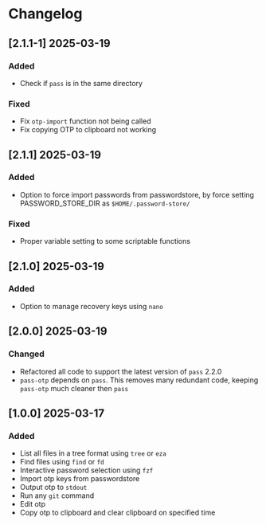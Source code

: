 # Changelog

## [2.1.1-1] 2025-03-19

### Added

- Check if `pass` is in the same directory

### Fixed

- Fix `otp-import` function not being called
- Fix copying OTP to clipboard not working

## [2.1.1] 2025-03-19

### Added

- Option to force import passwords from passwordstore, by force setting PASSWORD_STORE_DIR as `$HOME/.password-store/`

### Fixed

- Proper variable setting to some scriptable functions

## [2.1.0] 2025-03-19

### Added

- Option to manage recovery keys using `nano`

## [2.0.0] 2025-03-19

### Changed

- Refactored all code to support the latest version of `pass` 2.2.0
- `pass-otp` depends on `pass`. This removes many redundant code, keeping `pass-otp` much cleaner then `pass`

## [1.0.0] 2025-03-17

### Added

- List all files in a tree format using `tree` or `eza`
- Find files using `find` or `fd`
- Interactive password selection using `fzf`
- Import otp keys from passwordstore
- Output otp to `stdout`
- Run any `git` command
- Edit otp
- Copy otp to clipboard and clear clipboard on specified time
